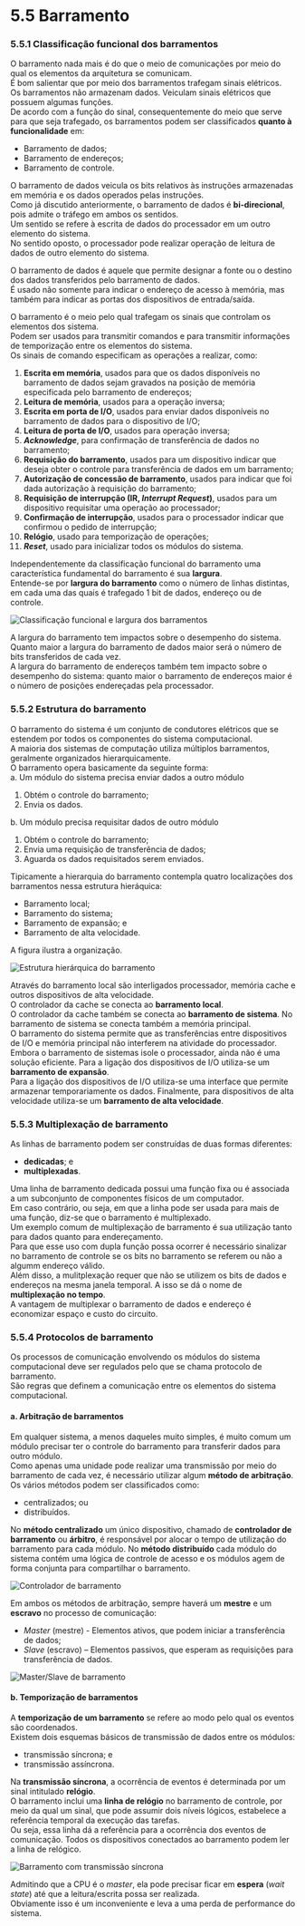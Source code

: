# 5.5 Barramento

### 5.5.1 Classificação funcional dos barramentos

O barramento nada mais é do que o meio de comunicações por meio do qual os elementos da arquitetura se comunicam.  
É bom salientar que por meio dos barramentos trafegam sinais elétricos.  
Os barramentos não armazenam dados. Veiculam sinais elétricos que possuem algumas funções.  
De acordo com a função do sinal, consequentemente do meio que serve para que seja trafegado, os barramentos podem ser classificados 
**quanto à funcionalidade** em:  
- Barramento de dados;
- Barramento de endereços;  
- Barramento de controle.

O barramento de dados veicula os bits relativos às instruções armazenadas em memória e os dados operados pelas instruções.  
Como já discutido anteriormente, o barramento de dados é **bi-direcional**, pois admite o tráfego em ambos os sentidos.  
Um sentido se refere à escrita de dados do processador em um outro elemento do sistema.  
No sentido oposto, o processador pode realizar operação de leitura de dados de outro elemento do sistema.  

O barramento de dados é aquele que permite designar a fonte ou o destino dos dados transferidos pelo barramento de dados.  
É usado não somente para indicar o endereço de acesso à memória, mas também para indicar as portas dos dispositivos de entrada/saída.  

O barramento é o meio pelo qual trafegam os sinais que controlam os elementos dos sistema.   
Podem ser usados para transmitir comandos e para transmitir informações de temporização entre os elementos do sistema.  
Os sinais de comando especificam as operações a realizar, como:
1. **Escrita em memória**, usados para que os dados disponíveis no barramento de dados sejam gravados na posição de memória 
especificada pelo barramento de endereços;
2. **Leitura de memória**, usados para a operação inversa;
3. **Escrita em porta de I/O**, usados para enviar dados disponíveis no barramento de dados para o dispositivo de I/O;  
4. **Leitura de porta de I/O**, usados para operação inversa;
5. ***Acknowledge***, para confirmação de transferência de dados no barramento;
6. **Requisição do barramento**, usados para um dispositivo indicar que deseja obter o controle para transferência de dados em um barramento;
7. **Autorização de concessão de barramento**, usados para indicar que foi dada autorização à requisição do barramento;
8. **Requisição de interrupção (IR, *Interrupt Request*)**, usados para um dispositivo requisitar uma operação ao processador;
9. **Confirmação de interrupção**, usados para o processador indicar que confirmou o pedido de interrupção;
10. **Relógio**, usado para temporização de operações;
11. ***Reset***, usado para inicializar todos os módulos do sistema.

Independentemente da classificação funcional do barramento uma característica fundamental do barramento é sua **largura**.  
Entende-se por **largura do barramento** como o número de linhas distintas, em cada uma das quais é trafegado 1 bit de dados, endereço ou de controle.  

![Classificação funcional e largura dos barramentos](/arq_aulas/images/classificacaobarramentos.jpg)

A largura do barramento tem impactos sobre o desempenho do sistema.  
Quanto maior a largura do barramento de dados maior será o número de bits transferidos de cada vez.  
A largura do barramento de endereços também tem impacto sobre o desempenho do sistema: quanto maior o barramento de endereços maior é o número de posições endereçadas pela processador.

### 5.5.2 Estrutura do barramento

O barramento do sistema é um conjunto de condutores elétricos que se estendem por todos os componentes do sistema computacional.  
A maioria dos sistemas de computação utiliza múltiplos barramentos, geralmente organizados hierarquicamente.  
O barramento opera basicamente da seguinte forma:  
a. Um módulo do sistema precisa enviar dados a outro módulo  
1. Obtém o controle do barramento;
2. Envia os dados.

b. Um módulo precisa requisitar dados de outro módulo
1. Obtém o controle do barramento;
2. Envia uma requisição de transferência de dados;
3. Aguarda os dados requisitados serem enviados.

Tipicamente a hierarquia do barramento contempla quatro localizações dos barramentos nessa estrutura hieráquica:  
- Barramento local;
- Barramento do sistema;
- Barramento de expansão; e
- Barramento de alta velocidade.

A figura ilustra a organização.

![Estrutura hierárquica do barramento](/arq_aulas/images/hierarquiabarramento.jpg)

Através do barramento local são interligados processador, memória cache e outros dispositivos de alta velocidade.  
O controlador da cache se conecta ao **barramento local**.  
O controlador da cache também se conecta ao **barramento de sistema**.
No barramento de sistema se conecta também a memória principal.  
O barramento do sistema permite que as transferências entre dispositivos de I/O e memória principal não interferem na atividade do processador.  
Embora o barramento de sistemas isole o processador, ainda não é uma solução eficiente.
Para a ligação dos dispositivos de I/O utiliza-se um **barramento de expansão**.  
Para a ligação dos dispositivos de I/O utiliza-se uma interface que permite armazenar temporariamente os dados.
Finalmente, para dispositivos de alta velocidade utiliza-se um **barramento de alta velocidade**.

### 5.5.3 Multiplexação de barramento

As linhas de barramento podem ser construídas de duas formas diferentes:  
- **dedicadas**; e
- **multiplexadas**.

Uma linha de barramento dedicada possui uma função fixa ou é associada a um subconjunto de componentes físicos de um computador.  
Em caso contrário, ou seja, em que a linha pode ser usada para mais de uma função, diz-se que o barramento é multiplexado.  
Um exemplo comum de multiplexação de barramento é sua utilização tanto para dados quanto para endereçamento.  
Para que esse uso com dupla função possa ocorrer é necessário sinalizar no barramento de controle se os bits no barramento se referem ou não a algumm endereço válido.  
Além disso, a mulitplexação requer que não se utilizem os bits de dados e endereços na mesma janela temporal. A isso se dá o nome de **multiplexação no tempo**.  
A vantagem de multiplexar o barramento de dados e endereço é economizar espaço e custo do circuito.  

### 5.5.4 Protocolos de barramento
Os processos de comunicação envolvendo os módulos do sistema computacional deve ser regulados pelo que se chama protocolo de barramento.  
São regras que definem a comunicação entre os elementos do sistema computacional.

#### a. Arbitração de barramentos
Em qualquer sistema, a menos daqueles muito simples, é muito comum um módulo precisar ter o controle do barramento para transferir dados para outro módulo.   
Como apenas uma unidade pode realizar uma transmissão por meio do barramento de cada vez, é necessário utilizar algum **método de arbitração**.  
Os vários métodos podem ser classificados como:  
- centralizados; ou
- distribuídos.

No **método centralizado** um único dispositivo, chamado de **controlador de barramento** ou **árbitro**, é responsável por alocar o tempo de utilização do barramento para cada módulo.
No **método distribuído** cada módulo do sistema contém uma lógica de controle de acesso e os módulos agem de forma conjunta para compartilhar o barramento.  

![Controlador de barramento](/arq_aulas/images/controladorbarramento.jpg)

Em ambos os métodos de arbitração, sempre haverá um **mestre** e um **escravo** no processo de comunicação:  
- *Master* (mestre) - Elementos ativos, que podem iniciar a transferência de dados;
- *Slave* (escravo) – Elementos passivos, que esperam as requisições para transferência de dados.

![Master/Slave de barramento](/arq_aulas/images/masterslavebarramento.jpg)

#### b. Temporização de barramentos
A **temporização de um barramento** se refere ao modo pelo qual os eventos são coordenados.  
Existem dois esquemas básicos de transmissão de dados entre os módulos:  
- transmissão síncrona; e
- transmissão assíncrona.

Na **transmissão síncrona**, a ocorrência de eventos é determinada por um sinal intitulado **relógio**.  
O barramento inclui uma **linha de relógio** no barramento de controle, por meio da qual um sinal, que pode assumir dois níveis lógicos,
estabelece a referência temporal da execução das tarefas.  
Ou seja, essa linha dá a referência para a ocorrência dos eventos de comunicação.
Todos os dispositivos conectados ao barramento podem ler a linha de relógico.

![Barramento com transmissão síncrona](/arq_aulas/images/barramentosincrono.jpg)

Admitindo que a CPU é o *master*, ela pode precisar ficar em **espera** (*wait state*) até que a leitura/escrita possa ser realizada.  
Obviamente isso é um inconveniente e leva a uma perda de performance do sistema.





